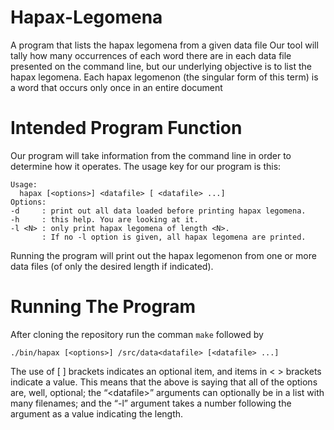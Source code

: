 # Hapax-Legomena
A program that lists the hapax legomena from a given data file
Our tool will tally how many occurrences of each word there are in each data file presented on the command line, but our
underlying objective is to list the hapax legomena. Each hapax legomenon (the singular form of this term) is a word that
occurs only once in an entire document
# Intended Program Function
Our program will take information from the command line in order to determine how it operates. The usage key for our
program is this:
```
Usage:
  hapax [<options>] <datafile> [ <datafile> ...]
Options:
-d     : print out all data loaded before printing hapax legomena.
-h     : this help. You are looking at it.
-l <N> : only print hapax legomena of length <N>.
       : If no -l option is given, all hapax legomena are printed.
```

Running the program will print out the hapax legomenon from one or more data files (of only the desired length if
indicated).

# Running The Program
After cloning the repository run the comman ```make``` followed by

```./bin/hapax [<options>] /src/data<datafile> [<datafile> ...]```

The use of [ ] brackets indicates an optional item, and items in < > brackets
indicate a value. This means that the above is saying that all of the options are, well, optional; the “\<datafile>” arguments
can optionally be in a list with many filenames; and the “-l” argument takes a number following the argument as a value
indicating the length.